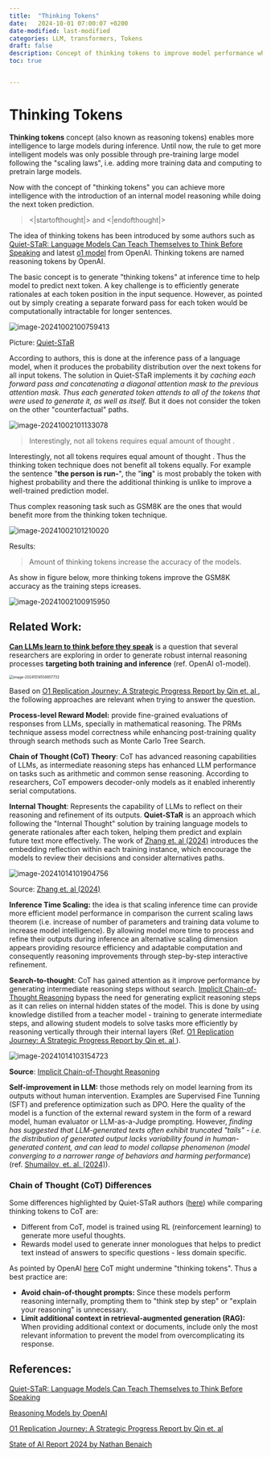 ```yaml
---
title:  "Thinking Tokens"
date:   2024-10-01 07:00:07 +0200
date-modified: last-modified
categories: LLM, transformers, Tokens
draft: false
description: Concept of thinking tokens to improve model performance while reasoning.
toc: true


---
```




# Thinking Tokens

**Thinking tokens** concept (also known as reasoning tokens) enables more intelligence to large models during inference. Until now, the rule to get more intelligent models was only possible through pre-training large model following the "scaling laws", i.e. adding more training data and computing to pretrain large models.

Now with the concept of "thinking tokens" you can achieve more intelligence with the introduction of an internal model reasoning while doing the next token prediction.  

> <|startofthought|> and <|endofthought|>

The idea of thinking tokens has been introduced by some authors such as [Quiet-STaR: Language Models Can Teach Themselves to Think Before Speaking](https://arxiv.org/abs/2403.09629) and latest [o1 model](https://platform.openai.com/docs/guides/reasoning) from OpenAI. Thinking tokens are named reasoning tokens by OpenAI.

The basic concept is to generate "thinking tokens" at inference time to help model to predict next token. A key challenge is to efficiently generate rationales at each token position in the input sequence. However, as pointed out by simply creating a separate forward pass for each token would be computationally intractable for longer sentences.

![image-20241002100759413](./assets/image-20241002100759413.png)

Picture:  [Quiet-STaR](https://arxiv.org/abs/2403.09629)

According to authors, this is done at the inference pass of a language model, when it produces the probability distribution over the next tokens for all input tokens.  The solution in Quiet-STaR implements it by *caching each forward pass and concatenating a diagonal attention mask to the previous attention mask. Thus each generated token attends to all of the tokens that were used to generate it, as well as itself.* But it does not consider the token on the other "counterfactual" paths.



![image-20241002101133078](./assets/image-20241002101133078.png)

> Interestingly, not all tokens requires equal amount of thought . 

Interestingly, not all tokens requires equal amount of thought .  Thus the thinking token technique does not benefit all tokens equally. For example the sentence "**the person is run-**", the "**ing**" is most probably the token with highest probability and there the additional thinking is unlike to improve a well-trained prediction model.

Thus complex reasoning task such as GSM8K are the ones that would benefit more from the thinking token technique.

![image-20241002101210020](./assets/image-20241002101210020.png)

Results:

> Amount of thinking tokens increase the accuracy of the models.

As show in figure below, more  thinking tokens improve the GSM8K accuracy as the training steps icreases. 

![image-20241002100915950](./assets/image-20241002100915950.png)



## Related Work:

**[Can LLMs learn to think before they speak](https://docs.google.com/presentation/d/1GmZmoWOa2O92BPrncRcTKa15xvQGhq7g4I4hJSNlC0M/edit?pli=1#slide=id.g3058058dd40_3_90)** is a question that several researchers are exploring in order to generate robust internal reasoning processes **targeting both training and inference** (ref. OpenAI o1-model).

<img src="./assets/image-20241014104857732.png" alt="image-20241014104857732" style="zoom:50%;" />

Based on [O1 Replication Journey: A Strategic Progress Report by Qin et. al ](https://github.com/GAIR-NLP/O1-Journey?tab=readme-ov-file), the following approaches are relevant when trying to answer the question.

**Process-level Reward Model:** provide fine-grained evaluations of responses from LLMs, specially in mathematical reasoning. The PRMs technique assess model correctness while enhancing post-training quality through search methods such as Monte Carlo Tree Search.

**Chain of Thought (CoT) Theory**: CoT has advanced reasoning capabilities of LLMs, as intermediate reasoning steps has enhanced LLM performance on tasks such as arithmetic and common sense reasoning. According to researchers, CoT empowers decoder-only models as it enabled inherently serial computations.

**Internal Thought**: Represents the capability of LLMs to reflect on their reasoning and refinement of its outputs. **Quiet-STaR** is an approach which following the "Internal Thought" solution by training language models to generate rationales after each token, helping them predict and explain future text more effectively.  The work of [Zhang et. al (2024)](https://arxiv.org/pdf/2406.12050)  introduces the embedding reflection within each training instance, which encourage the models to review their decisions and consider alternatives paths. 

![image-20241014101904756](./assets/image-20241014101904756.png)

Source: [Zhang et. al (2024)](https://arxiv.org/pdf/2406.12050) 



**Inference Time Scaling:** the idea is that scaling inference time can provide more efficient model performance  in comparison the current scaling laws theorem (i.e. increase of number of parameters and training data volume to increase model intelligence). By allowing model more time to process and refine their outputs during inference an alternative scaling dimension appears providing resource efficiency and adaptable computation and consequently reasoning improvements through step-by-step interactive refinement. 

**Search-to-thought**: CoT has gained attention as it improve performance by generating intermediate reasoning steps without search. [Implicit Chain-of-Thought Reasoning](https://arxiv.org/pdf/2311.01460) bypass the need for generating explicit reasoning steps as it can relies on internal hidden states of the model. This is done by using knowledge distilled from a teacher model - training to generate intermediate steps, and allowing student models to solve tasks more efficiently by reasoning vertically through their internal layers (Ref. [O1 Replication Journey: A Strategic Progress Report by Qin et. al ](https://github.com/GAIR-NLP/O1-Journey?tab=readme-ov-file)).

![image-20241014103154723](./assets/image-20241014103154723.png)

**Source**: [Implicit Chain-of-Thought Reasoning](https://arxiv.org/pdf/2311.01460) 



**Self-improvement in LLM:** those methods rely on model learning from its outputs without human intervention. Examples are Supervised Fine Tunning (SFT) and preference optimization such as DPO. Here the quality of the model is a function of the external reward system in the form of a reward model, human evaluator or LLM-as-a-Judge prompting. However, *finding has suggested that LLM-generated texts often exhibit truncated "tails" - i.e. the distribution of generated output lacks variability found in human-generated content, and can lead to model collapse phenomenon (model converging to a narrower range of behaviors and harming performance*) (ref. [Shumailov, et. al. (2024)](https://arxiv.org/pdf/2305.17493)).



### Chain of Thought (CoT) Differences

Some differences highlighted by Quiet-STaR authors ([here](https://community.openai.com/t/papers-quiet-star-language-models-can-teach-themselves-to-think-before-speaking/686158/3)) while comparing thinking tokens to CoT are:

- Different from CoT, model is trained using RL (reinforcement learning) to generate more useful thoughts.
- Rewards model used to generate inner monologues that helps to predict text instead of answers to specific questions - less domain specific. 

As pointed by OpenAI [here](https://platform.openai.com/docs/guides/reasoning/advice-on-prompting)  CoT might undermine "thinking tokens". Thus a best practice are:

- **Avoid chain-of-thought prompts:** Since these models perform reasoning internally, prompting them to "think step by step" or "explain your reasoning" is unnecessary.
- **Limit additional context in retrieval-augmented generation (RAG):** When providing additional context or documents, include only the most relevant information to prevent the model from overcomplicating its response.



## References:

[Quiet-STaR: Language Models Can Teach Themselves to Think Before Speaking](https://arxiv.org/abs/2403.09629)

[Reasoning Models by OpenAI](https://platform.openai.com/docs/guides/reasoning)

 [O1 Replication Journey: A Strategic Progress Report by Qin et. al ](https://github.com/GAIR-NLP/O1-Journey?tab=readme-ov-file)

[State of AI Report 2024 by Nathan Benaich](https://www.stateof.ai/)

